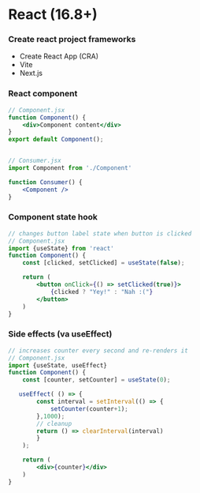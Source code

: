# React (16.8+)

### Create react project frameworks
* Create React App (CRA)
* Vite 
* Next.js


### React component
```jsx
// Component.jsx
function Component() {
    <div>Component content</div>
}
export default Component();


// Consumer.jsx
import Component from './Component'

function Consumer() {
    <Component />
}
```


### Component state hook
```jsx
// changes button label state when button is clicked
// Component.jsx
import {useState} from 'react'
function Component() {
    const [clicked, setClicked] = useState(false);

    return (
        <button onClick={() => setClicked(true)}>
            {clicked ? "Yey!" : "Nah :("}
        </button>
    )
}
```

### Side effects (va useEffect)
```jsx
// increases counter every second and re-renders it
// Component.jsx
import {useState, useEffect}
function Component() {    
    const [counter, setCounter] = useState(0);

   useEffect( () => {
        const interval = setInterval(() => {
            setCounter(counter+1);
        },1000);
        // cleanup
        return () => clearInterval(interval)
        }
    );

    return (
        <div>{counter}</div>
    )
}
